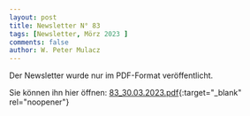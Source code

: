 ```yaml
---
layout: post
title: Newsletter N° 83
tags: [Newsletter, Mörz 2023 ]
comments: false
author: W. Peter Mulacz
---
```


Der Newsletter wurde nur im PDF-Format veröffentlicht.

Sie können ihn hier öffnen: [83_30.03.2023.pdf](../assets/resources/83_30.03.2023.pdf){:target="_blank" rel="noopener"}